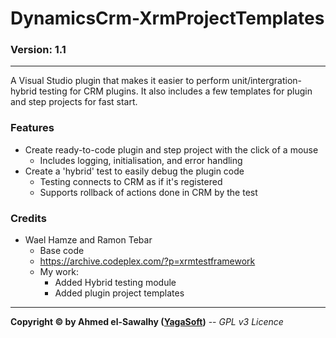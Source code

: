 # DynamicsCrm-XrmProjectTemplates
### Version: 1.1
---

A Visual Studio plugin that makes it easier to perform unit/intergration-hybrid testing for CRM plugins. It also includes a few templates for plugin and step projects for fast start.

### Features

+ Create ready-to-code plugin and step project with the click of a mouse
  + Includes logging, initialisation, and error handling
+ Create a 'hybrid' test to easily debug the plugin code
  + Testing connects to CRM as if it's registered
  + Supports rollback of actions done in CRM by the test

### Credits

  + Wael Hamze and Ramon Tebar
	+ Base code
	+ https://archive.codeplex.com/?p=xrmtestframework
	+ My work:
		+ Added Hybrid testing module
		+ Added plugin project templates

---
**Copyright &copy; by Ahmed el-Sawalhy ([YagaSoft](http://yagasoft.com))** -- _GPL v3 Licence_
